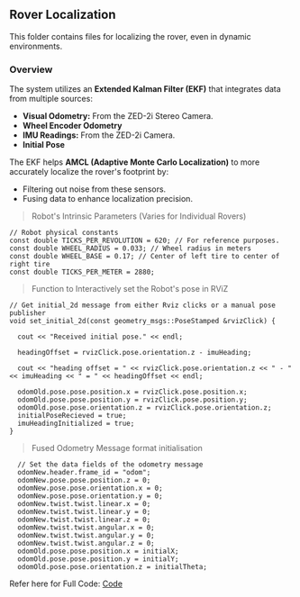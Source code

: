 ## Rover Localization

This folder contains files for localizing the rover, even in dynamic environments.

### Overview

The system utilizes an **Extended Kalman Filter (EKF)** that integrates data from multiple sources:

- **Visual Odometry:** From the ZED-2i Stereo Camera.
- **Wheel Encoder Odometry**
- **IMU Readings:** From the ZED-2i Camera.
- **Initial Pose**

The EKF helps **AMCL (Adaptive Monte Carlo Localization)** to more accurately localize the rover's footprint by:
- Filtering out noise from these sensors.
- Fusing data to enhance localization precision.


> Robot's Intrinsic Parameters (Varies for Individual Rovers)

```
// Robot physical constants
const double TICKS_PER_REVOLUTION = 620; // For reference purposes.
const double WHEEL_RADIUS = 0.033; // Wheel radius in meters
const double WHEEL_BASE = 0.17; // Center of left tire to center of right tire
const double TICKS_PER_METER = 2880;
```

> Function to Interactively set the Robot's pose in RViZ

```
// Get initial_2d message from either Rviz clicks or a manual pose publisher
void set_initial_2d(const geometry_msgs::PoseStamped &rvizClick) {

  cout << "Received initial pose." << endl;

  headingOffset = rvizClick.pose.orientation.z - imuHeading;
  
  cout << "heading offset = " << rvizClick.pose.orientation.z << " - " << imuHeading << " = " << headingOffset << endl;

  odomOld.pose.pose.position.x = rvizClick.pose.position.x;
  odomOld.pose.pose.position.y = rvizClick.pose.position.y;
  odomOld.pose.pose.orientation.z = rvizClick.pose.orientation.z;
  initialPoseRecieved = true;
  imuHeadingInitialized = true;
}
```

> Fused Odometry Message format initialisation

```
  // Set the data fields of the odometry message
  odomNew.header.frame_id = "odom";
  odomNew.pose.pose.position.z = 0;
  odomNew.pose.pose.orientation.x = 0;
  odomNew.pose.pose.orientation.y = 0;
  odomNew.twist.twist.linear.x = 0;
  odomNew.twist.twist.linear.y = 0;
  odomNew.twist.twist.linear.z = 0;
  odomNew.twist.twist.angular.x = 0;
  odomNew.twist.twist.angular.y = 0;
  odomNew.twist.twist.angular.z = 0;
  odomOld.pose.pose.position.x = initialX;
  odomOld.pose.pose.position.y = initialY;
  odomOld.pose.pose.orientation.z = initialTheta;
```

Refer here for Full Code: [Code](https://github.com/Adipks/autonomous_navigation/blob/main/localization_data_pub/src/ekf_odom_pub.cpp)

